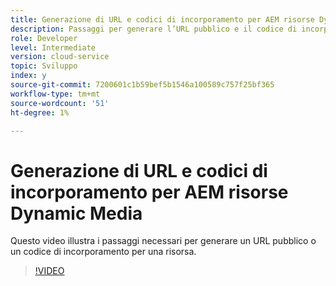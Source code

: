 ```yaml
---
title: Generazione di URL e codici di incorporamento per AEM risorse Dynamic Media
description: Passaggi per generare l’URL pubblico e il codice di incorporamento per una risorsa in Dynamic Media
role: Developer
level: Intermediate
version: cloud-service
topic: Sviluppo
index: y
source-git-commit: 7200601c1b59bef5b1546a100589c757f25bf365
workflow-type: tm+mt
source-wordcount: '51'
ht-degree: 1%

---
```



# Generazione di URL e codici di incorporamento per AEM risorse Dynamic Media

Questo video illustra i passaggi necessari per generare un URL pubblico o un codice di incorporamento per una risorsa.

>[!VIDEO](https://video.tv.adobe.com/v/335364?quality=9&learn=on)
